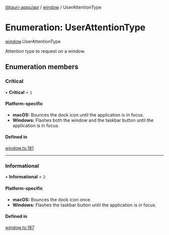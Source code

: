 [@tauri-apps/api](../index.md) / [window](../modules/window.md) / UserAttentionType

# Enumeration: UserAttentionType

[window](../modules/window.md).UserAttentionType

Attention type to request on a window.

## Enumeration members

### Critical

• **Critical** = `1`

#### Platform-specific
 - **macOS:** Bounces the dock icon until the application is in focus.
- **Windows:** Flashes both the window and the taskbar button until the application is in focus.

#### Defined in

[window.ts:181](https://github.com/tauri-apps/tauri/blob/e32a6f7/tooling/api/src/window.ts#L181)

___

### Informational

• **Informational** = `2`

#### Platform-specific
- **macOS:** Bounces the dock icon once.
- **Windows:** Flashes the taskbar button until the application is in focus.

#### Defined in

[window.ts:187](https://github.com/tauri-apps/tauri/blob/e32a6f7/tooling/api/src/window.ts#L187)
